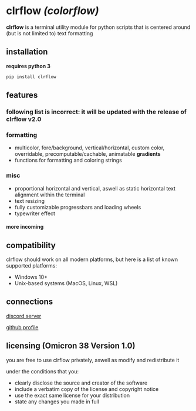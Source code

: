 # clrflow *(colorflow)*

**clrflow** is a terminal utility module for python scripts that is centered around (but is not limited to) text formatting

## installation
**requires python 3**
```sh
pip install clrflow
```

## features
### following list is incorrect: it will be updated with the release of clrflow v2.0
### formatting
- multicolor, fore/background, vertical/horizontal, custom color, overridable, precomputable/cachable, animatable **gradients**
- functions for formatting and coloring strings

### misc
- proportional horizontal and vertical, aswell as static horizontal text alignment within the terminal
- text resizing
- fully customizable progressbars and loading wheels
- typewriter effect
#### more incoming

## compatibility
clrflow should work on all modern platforms, but here is a list of known supported platforms:
- Windows 10+
- Unix-based systems (MacOS, Linux, WSL)

## connections
[discord server](https://discord.gg/UVgDckmQBR)

[github profile](https://github.com/rver38)

## licensing (Omicron 38 Version 1.0)

you are free to use clrflow privately, aswell as modify and redistribute it

under the conditions that you:
- clearly disclose the source and creator of the software
- include a verbatim copy of the license and copyright notice 
- use the exact same license for your distribution
- state any changes you made in full

